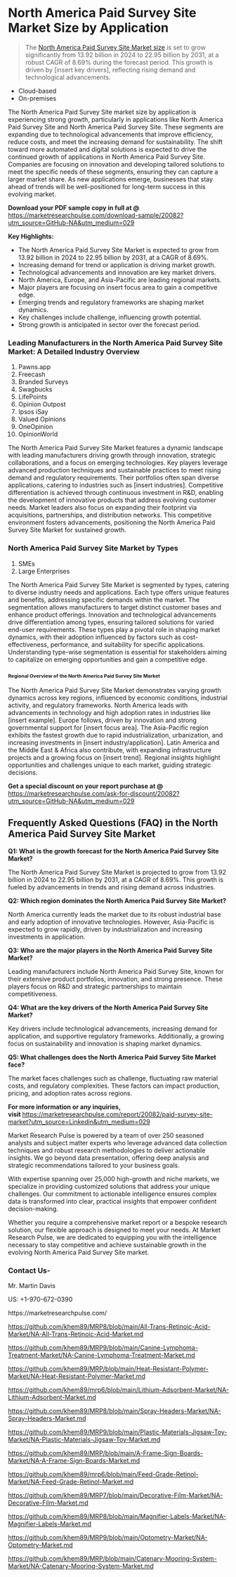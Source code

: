 <h1>North America Paid Survey Site Market&nbsp;Size by Application</h1><blockquote><p>The <a href="https://marketresearchpulse.com/download-sample/20082?utm_source=GitHub-NA&amp;utm_medium=029">North America Paid Survey Site Market size</a> is set to grow significantly from 13.92 billion in 2024 to 22.95 billion by 2031, at a robust CAGR of 8.69% during the forecast period. This growth is driven by [insert key drivers], reflecting rising demand and technological advancements.</p></blockquote><ul><li>Cloud-based<li> On-premises</li></ul><p>The North America Paid Survey Site market size by application is experiencing strong growth, particularly in applications like North America Paid Survey Site and North America Paid Survey Site. These segments are expanding due to technological advancements that improve efficiency, reduce costs, and meet the increasing demand for sustainability. The shift toward more automated and digital solutions is expected to drive the continued growth of applications in North America Paid Survey Site. Companies are focusing on innovation and developing tailored solutions to meet the specific needs of these segments, ensuring they can capture a larger market share. As new applications emerge, businesses that stay ahead of trends will be well-positioned for long-term success in this evolving market.</p><p><strong>Download your PDF sample copy in full at @ </strong><a href="https://marketresearchpulse.com/download-sample/20082?utm_source=GitHub-NA&amp;utm_medium=029">https://marketresearchpulse.com/download-sample/20082?utm_source=GitHub-NA&amp;utm_medium=029</a></p><p><strong>Key Highlights: </strong></p><ul><li>The North America Paid Survey Site Market is expected to grow from 13.92 billion in 2024 to 22.95 billion by 2031, at a CAGR of 8.69%.</li><li>Increasing demand for trend or application is driving market growth.</li><li>Technological advancements and innovation are key market drivers.</li><li>North America, Europe, and Asia-Pacific are leading regional markets.</li><li>Major players are focusing on insert focus area to gain a competitive edge.</li><li>Emerging trends and regulatory frameworks are shaping market dynamics.</li><li>Key challenges include challenge, influencing growth potential.</li><li>Strong growth is anticipated in sector over the forecast period.</li></ul><h3>Leading Manufacturers in the North America Paid Survey Site Market: A Detailed Industry Overview</h3><ol><li>Pawns.app</li><li>Freecash</li><li>Branded Surveys</li><li>Swagbucks</li><li>LifePoints</li><li>Opinion Outpost</li><li>Ipsos iSay</li><li>Valued Opinions</li><li>OneOpinion</li><li>OpinionWorld</li></ol><div class="flex max-w-full flex-col flex-grow"><div class="min-h-8 text-message flex w-full flex-col items-end gap-2 whitespace-normal break-words [.text-message+&amp;]:mt-5" dir="auto" data-message-author-role="assistant" data-message-id="fd8432e4-4910-450d-b182-61b7bfb0a01f" data-message-model-slug="gpt-4o"><div class="flex w-full flex-col gap-1 empty:hidden first:pt-[3px]"><div class="markdown prose w-full break-words dark:prose-invert light"><p>The North America Paid Survey Site Market features a dynamic landscape with leading manufacturers driving growth through innovation, strategic collaborations, and a focus on emerging technologies. Key players leverage advanced production techniques and sustainable practices to meet rising demand and regulatory requirements. Their portfolios often span diverse applications, catering to industries such as [insert industries]. Competitive differentiation is achieved through continuous investment in R&amp;D, enabling the development of innovative products that address evolving customer needs. Market leaders also focus on expanding their footprint via acquisitions, partnerships, and distribution networks. This competitive environment fosters advancements, positioning the North America Paid Survey Site Market for sustained growth.</p></div></div></div></div><h3>North America Paid Survey Site Market by Types</h3><ol><li>SMEs<li> Large Enterprises</li></ol><div class="flex max-w-full flex-col flex-grow"><div class="min-h-8 text-message flex w-full flex-col items-end gap-2 whitespace-normal break-words [.text-message+&amp;]:mt-5" dir="auto" data-message-author-role="assistant" data-message-id="084470be-0bb7-4664-bddf-5156b4f41249" data-message-model-slug="gpt-4o-mini"><div class="flex w-full flex-col gap-1 empty:hidden first:pt-[3px]"><div class="markdown prose w-full break-words dark:prose-invert light"><p>The North America Paid Survey Site Market is segmented by types, catering to diverse industry needs and applications. Each type offers unique features and benefits, addressing specific demands within the market. The segmentation allows manufacturers to target distinct customer bases and enhance product offerings. Innovation and technological advancements drive differentiation among types, ensuring tailored solutions for varied end-user requirements. These types play a pivotal role in shaping market dynamics, with their adoption influenced by factors such as cost-effectiveness, performance, and suitability for specific applications. Understanding type-wise segmentation is essential for stakeholders aiming to capitalize on emerging opportunities and gain a competitive edge.</p></div></div></div></div><h3><span style="font-size: 11px;">Regional Overview of the North America Paid Survey Site Market</span></h3><div class="flex max-w-full flex-col flex-grow"><div class="min-h-8 text-message flex w-full flex-col items-end gap-2 whitespace-normal break-words [.text-message+&amp;]:mt-5" dir="auto" data-message-author-role="assistant" data-message-id="e9038762-ce64-4e30-91c9-9bd413514231" data-message-model-slug="gpt-4o-mini"><div class="flex w-full flex-col gap-1 empty:hidden first:pt-[3px]"><div class="markdown prose w-full break-words dark:prose-invert light"><p>The North America Paid Survey Site Market demonstrates varying growth dynamics across key regions, influenced by economic conditions, industrial activity, and regulatory frameworks. North America leads with advancements in technology and high adoption rates in industries like [insert example]. Europe follows, driven by innovation and strong governmental support for [insert focus area]. The Asia-Pacific region exhibits the fastest growth due to rapid industrialization, urbanization, and increasing investments in [insert industry/application]. Latin America and the Middle East &amp; Africa also contribute, with expanding infrastructure projects and a growing focus on [insert trend]. Regional insights highlight opportunities and challenges unique to each market, guiding strategic decisions.</p></div></div></div></div><p><strong>Get a special discount on your report purchase at @ </strong><a href="https://marketresearchpulse.com/ask-for-discount/20082?utm_source=GitHub-NA&amp;utm_medium=029">https://marketresearchpulse.com/ask-for-discount/20082?utm_source=GitHub-NA&amp;utm_medium=029</a></p><h2>Frequently Asked Questions (FAQ) in the North America Paid Survey Site Market</h2><p><strong>Q1: What is the growth forecast for the North America Paid Survey Site Market?</strong></p><p>The North America Paid Survey Site Market is projected to grow from 13.92 billion in 2024 to 22.95 billion by 2031, at a CAGR of 8.69%. This growth is fueled by advancements in trends and rising demand across industries.</p><p><strong>Q2: Which region dominates the North America Paid Survey Site Market?</strong></p><p>North America currently leads the market due to its robust industrial base and early adoption of innovative technologies. However, Asia-Pacific is expected to grow rapidly, driven by industrialization and increasing investments in application.</p><p><strong>Q3: Who are the major players in the North America Paid Survey Site Market?</strong></p><p>Leading manufacturers include North America Paid Survey Site, known for their extensive product portfolios, innovation, and strong presence. These players focus on R&amp;D and strategic partnerships to maintain competitiveness.</p><p><strong>Q4: What are the key drivers of the North America Paid Survey Site Market?</strong></p><p>Key drivers include technological advancements, increasing demand for application, and supportive regulatory frameworks. Additionally, a growing focus on sustainability and innovation is shaping market dynamics.</p><p><strong>Q5: What challenges does the North America Paid Survey Site Market face?</strong></p><p>The market faces challenges such as challenge, fluctuating raw material costs, and regulatory complexities. These factors can impact production, pricing, and adoption rates across regions.</p><p><strong>For more information or any inquiries, visit&nbsp;</strong><a href="https://marketresearchpulse.com/report/20082/paid-survey-site-market?utm_source=Linkedin&utm_medium=029">https://marketresearchpulse.com/report/20082/paid-survey-site-market?utm_source=Linkedin&utm_medium=029</a></p><p>Market Research Pulse is powered by a team of over 250 seasoned analysts and subject matter experts who leverage advanced data collection techniques and robust research methodologies to deliver actionable insights. We go beyond data presentation, offering deep analysis and strategic recommendations tailored to your business goals.</p><p>With expertise spanning over 25,000 high-growth and niche markets, we specialize in providing customized solutions that address your unique challenges. Our commitment to actionable intelligence ensures complex data is transformed into clear, practical insights that empower confident decision-making.</p><p>Whether you require a comprehensive market report or a bespoke research solution, our flexible approach is designed to meet your needs. At Market Research Pulse, we are dedicated to equipping you with the intelligence necessary to stay competitive and achieve sustainable growth in the evolving North America Paid Survey Site market.</p><h3><strong>Contact Us-</strong></h3><p>Mr. Martin Davis</p><p>US: +1-970-672-0390</p><p>https://marketresearchpulse.com/</p><p><a href="https://github.com/khem89/MRP8/blob/main/All-Trans-Retinoic-Acid-Market/NA-All-Trans-Retinoic-Acid-Market.md">https://github.com/khem89/MRP8/blob/main/All-Trans-Retinoic-Acid-Market/NA-All-Trans-Retinoic-Acid-Market.md</a></p><p><a href="https://github.com/khem89/MRP9/blob/main/Canine-Lymphoma-Treatment-Market/NA-Canine-Lymphoma-Treatment-Market.md">https://github.com/khem89/MRP9/blob/main/Canine-Lymphoma-Treatment-Market/NA-Canine-Lymphoma-Treatment-Market.md</a></p><p><a href="https://github.com/khem89/MRP/blob/main/Heat-Resistant-Polymer-Market/NA-Heat-Resistant-Polymer-Market.md">https://github.com/khem89/MRP/blob/main/Heat-Resistant-Polymer-Market/NA-Heat-Resistant-Polymer-Market.md</a></p><p><a href="https://github.com/khem89/mrp6/blob/main/Lithium-Adsorbent-Market/NA-Lithium-Adsorbent-Market.md">https://github.com/khem89/mrp6/blob/main/Lithium-Adsorbent-Market/NA-Lithium-Adsorbent-Market.md</a></p><p><a href="https://github.com/khem89/MRP8/blob/main/Spray-Headers-Market/NA-Spray-Headers-Market.md">https://github.com/khem89/MRP8/blob/main/Spray-Headers-Market/NA-Spray-Headers-Market.md</a></p><p><a href="https://github.com/khem89/MRP9/blob/main/Plastic-Materials-Jigsaw-Toy-Market/NA-Plastic-Materials-Jigsaw-Toy-Market.md">https://github.com/khem89/MRP9/blob/main/Plastic-Materials-Jigsaw-Toy-Market/NA-Plastic-Materials-Jigsaw-Toy-Market.md</a></p><p><a href="https://github.com/khem89/MRP/blob/main/A-Frame-Sign-Boards-Market/NA-A-Frame-Sign-Boards-Market.md">https://github.com/khem89/MRP/blob/main/A-Frame-Sign-Boards-Market/NA-A-Frame-Sign-Boards-Market.md</a></p><p><a href="https://github.com/khem89/mrp6/blob/main/Feed-Grade-Retinol-Market/NA-Feed-Grade-Retinol-Market.md">https://github.com/khem89/mrp6/blob/main/Feed-Grade-Retinol-Market/NA-Feed-Grade-Retinol-Market.md</a></p><p><a href="https://github.com/khem89/MRP7/blob/main/Decorative-Film-Market/NA-Decorative-Film-Market.md">https://github.com/khem89/MRP7/blob/main/Decorative-Film-Market/NA-Decorative-Film-Market.md</a></p><p><a href="https://github.com/khem89/MRP8/blob/main/Magnifier-Labels-Market/NA-Magnifier-Labels-Market.md">https://github.com/khem89/MRP8/blob/main/Magnifier-Labels-Market/NA-Magnifier-Labels-Market.md</a></p><p><a href="https://github.com/khem89/MRP9/blob/main/Optometry-Market/NA-Optometry-Market.md">https://github.com/khem89/MRP9/blob/main/Optometry-Market/NA-Optometry-Market.md</a></p><p><a href="https://github.com/khem89/MRP/blob/main/Catenary-Mooring-System-Market/NA-Catenary-Mooring-System-Market.md">https://github.com/khem89/MRP/blob/main/Catenary-Mooring-System-Market/NA-Catenary-Mooring-System-Market.md</a></p>
